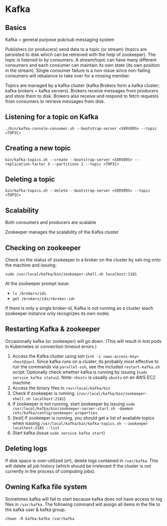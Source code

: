 # Kafka

## Basics

Kafka = general purpose pub/sub messaging system

Publishers (or producers) send data to a topic (or stream) (topics are persisted to disk which can be retrieved with 
the help of zookeeper). The topic is listened to by consumers. A stream/topic can have many different consumers and each consumer can maintain its own state (its own position in the stream). Single consumer failure is a non-issue since non-failing consumers will rebalance to take over for a missing member.

Topics are managed by a kafka cluster (kafka Brokers form a kafka cluster; kafka brokers = kafka servers). 
Brokers receive messages from producers and store them to disk. Brokers also receive and respond to fetch requests from consumers
to retrieve messages from disk. 


## Listening for a topic on Kafka

```
./bin/kafka-console-consumer.sh --bootstrap-server <SERVERS> --topic <TOPIC>
```

## Creating a new topic 

```
bin/kafka-topics.sh --create --bootstrap-server <SERVERS> --replication-factor 3 --partitions 1 --topic <TOPIC>
```

## Deleting a topic

```
bin/kafka-topics.sh --delete --bootstrap-server <SERVERS> --topic <TOPIC>
```


## Scalability 

Both consumers and producers are scalable

Zookeeper manages the scalability of the Kafka cluster

## Checking on zookeeper

Check on the status of zookeeper in a broker on the cluster by ssh-ing onto the machine and issuing: 

```
sudo /usr/local/kafka/bin/zookeeper-shell.sh localhost:2181
```

At the zookeeper prompt issue:

- `ls /brokers/ids`
- `get /brokers/ids/<broker-id>`

If there is only a single broker-id, Kafka is not running as a cluster (each zookeeper instance only recognizes its own node).

## Restarting Kafka & zookeeper

Occasionally kafka (or zookeeper) will go down. (This will result in lost pods in Kubernetes or connection timeout errors.) 

1. Access the Kafka cluster using ssh (`ssh -i <aws-access-key> <host@ip>`). Since kafka runs on a cluster, its probably most effective to run the commands via `parallel-ssh`, see the included `restart-kafka.sh` script. Optionally check whether kafka is running by issuing (`sudo service kafka status`). Note: `<host>` is usually `ubuntu` on an AWS EC2 machine.
2. Access the binary files in `/usr/local/kafka/bin`
3. Check if zookeeper is running. (`/usr/local/kafka/bin/zookeeper-shell.sh localhost:2181`)
4. If zookeeper is not running, start zookeeper by issuing `sudo /usr/local/kafka/bin/zookeeper-server-start.sh -daemon /etc/kafka/config/zookeeper.properties` 
5. [test] If zookeeper is running, you should get a list of available topics when issuing `/usr/local/kafka/bin/kafka-topics.sh --zookeeper localhost:2181 --list` 
6. Start kafka (issue `sudo service kafka start`)

## Deleting logs

If disk space is over-utilized (`df`), delete logs contained in `/var/kafka`. This will delete all job history (which should be irrelevant if the cluster is not currently in the process of computing jobs). 

## Owning Kafka file system

Sometimes kafka will fail to start because kafka does not have access to log files in `/var/kafka`. The following command will assign all items in the file to the kafka user & kafka group.

```
chown -R kafka:kafka /var/kafka
```


